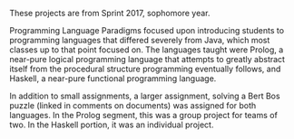 These projects are from Sprint 2017, sophomore year. 

Programming Language Paradigms focused upon introducing students to programming languages that differed severely from Java, which most
classes up to that point focused on. The languages taught were Prolog, a near-pure logical programming language that attempts to greatly abstract
itself from the procedural structure programming eventually follows, and Haskell, a near-pure functional programming language.

In addition to small assignments, a larger assignment, solving a Bert Bos puzzle (linked in comments on documents) was assigned for both languages.
In the Prolog segment, this was a group project for teams of two. In the Haskell portion, it was an individual project.
